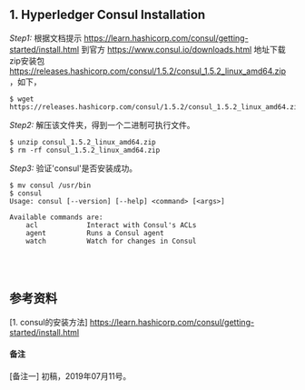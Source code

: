 ## 1. Hyperledger Consul Installation

*Step1:* 根据文档提示 https://learn.hashicorp.com/consul/getting-started/install.html 到官方 https://www.consul.io/downloads.html 地址下载zip安装包 https://releases.hashicorp.com/consul/1.5.2/consul_1.5.2_linux_amd64.zip ，如下，

```shell script
$ wget https://releases.hashicorp.com/consul/1.5.2/consul_1.5.2_linux_amd64.zip
```


*Step2:* 解压该文件夹，得到一个二进制可执行文件。

```shell script
$ unzip consul_1.5.2_linux_amd64.zip
$ rm -rf consul_1.5.2_linux_amd64.zip
```


*Step3:* 验证'consul'是否安装成功。
```shell script
$ mv consul /usr/bin
$ consul
Usage: consul [--version] [--help] <command> [<args>]

Available commands are:
    acl            Interact with Consul's ACLs
    agent          Runs a Consul agent
    watch          Watch for changes in Consul
```









<br />
<br />

## 参考资料
[1. consul的安装方法] https://learn.hashicorp.com/consul/getting-started/install.html

#### 备注
[备注一] 初稿，2019年07月11号。

